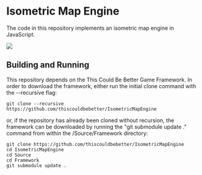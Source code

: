 Isometric Map Engine
====================

The code in this repository implements an isometric map engine in JavaScript.

<image src='Screenshot.png' />

Building and Running
--------------------

This repository depends on the This Could Be Better Game Framework.  In order to download the framework, either run the initial clone command with the --recursive flag:

	git clone --recursive https://github.com/thiscouldbebetter/IsometricMapEngine

or, if the repository has already been cloned without recursion, the framework can be downloaded by running the "git submodule update ." command from within the /Source/Framework directory:

	git clone https://github.com/thiscouldbebetter/IsometricMapEngine
	cd IsometricMapEngine
	cd Source
	cd Framework
	git submodule update .

